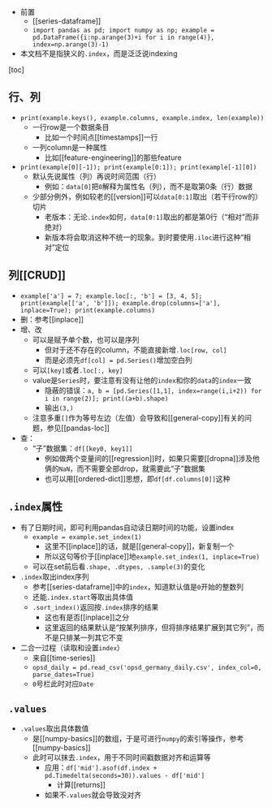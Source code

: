 - 前置
  - [[series-dataframe]]
  - `import pandas as pd; import numpy as np; example = pd.DataFrame({i:np.arange(3)+i for i in range(4)}, index=np.arange(3)-1)`
- 本文档不是指狭义的`.index`，而是泛泛说indexing

[toc]
## 行、列
- `print(example.keys(), example.columns, example.index, len(example))`
  - 一行row是一个数据条目
    - 比如一个时间点[[timestamps]]一行
  - 一列column是一种属性
    - 比如[[feature-engineering]]的那些feature
- `print(example[0][-1]); print(example[0:1]); print(example[-1][0])`
  - 默认先说属性（列）再说时间范围（行）
    - 例如：`data[0]`把`0`解释为属性名（列），而不是取第0条（行）数据
  - 少部分例外，例如较老的[[version]]可以`data[0:1]`取出（若干行row的）切片
    - 老版本：无论`.index`如何，`data[0:1]`取出的都是第0行（“相对”而非绝对）
    - 新版本将会取消这种不统一的现象。到时要使用`.iloc`进行这种“相对”定位
## 列[[CRUD]]
- `example['a'] = 7; example.loc[:, 'b'] = [3, 4, 5]; print(example[['a', 'b']]); example.drop(columns=['a'], inplace=True); print(example.columns)`
- 删：参考[[inplace]]
- 增、改
  - 可以是赋予单个数，也可以是序列
    - 但对于还不存在的column，不能直接新增`.loc[row, col]`
    - 而是必须先`df[col] = pd.Series()`增加空白列
  - 可以`[key]`或者`.loc[:, key]`
  - value是`Series`时，要注意有没有让他的`index`和你的`data`的`index`一致
    - 隐蔽的错误：`a, b = [pd.Series([1,1], index=range(i,i+2)) for i in range(2)]; print((a+b).shape)`
    - 输出`(3,)`
  - 注意多重`[]`作为等号左边（左值）会导致和[[general-copy]]有关的问题，参见[[pandas-loc]]
- 查：
  - “子”数据集：`df[[key0, key1]]`
    - 例如做两个变量间的[[regression]]时，如果只需要[[dropna]]涉及他俩的`NaN`，而不需要全部drop，就需要此“子”数据集
    - 也可以用[[ordered-dict]]思想，即`df[df.columns[0]]`这种
## `.index`属性
- 有了日期时间，即可利用pandas自动读日期时间的功能，设置index
  - `example = example.set_index(1)`
    - 这里不[[inplace]]的话，就是[[general-copy]]，新复制一个
    - 所以这句等价于[[inplace]]地`example.set_index(1, inplace=True)`
  - 可以在set前后看`.shape, .dtypes, .sample(3)`的变化
- `.index`取出index序列
  - 参考[[series-dataframe]]中的`index`，知道默认值是`0`开始的整数列
  - 还能`.index.start`等取出具体值
  - `.sort_index()`返回按`.index`排序的结果
    - 这也有是否[[inplace]]之分
    - 这里返回的结果默认是“按某列排序，但将排序结果扩展到其它列”，而不是只排某一列其它不变
- 二合一过程（读取和设置`index`）
  - 来自[[time-series]]
  - `opsd_daily = pd.read_csv('opsd_germany_daily.csv', index_col=0, parse_dates=True)`
  - `0`号栏此时对应`Date`
## `.values`
- `.values`取出具体数值
  - 是[[numpy-basics]]的数组，于是可进行`numpy`的索引等操作，参考[[numpy-basics]]
  - 此时可以抹去`.index`，用于不同时间戳数据对齐和运算等
    - 应用：`df['mid'].asof(df.index + pd.Timedelta(seconds=30)).values - df['mid']`
      - 计算[[returns]]
    - 如果不`.values`就会导致没对齐